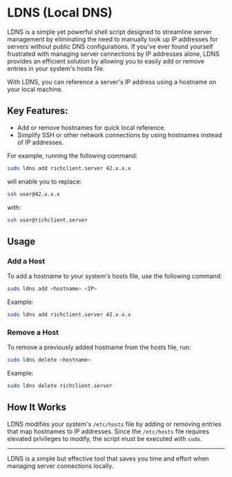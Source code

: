 
# LDNS (Local DNS)

LDNS is a simple yet powerful shell script designed to streamline server management by eliminating the need to manually look up IP addresses for servers without public DNS configurations. If you've ever found yourself frustrated with managing server connections by IP addresses alone, LDNS provides an efficient solution by allowing you to easily add or remove entries in your system's hosts file.

With LDNS, you can reference a server's IP address using a hostname on your local machine.

## Key Features:
- Add or remove hostnames for quick local reference.
- Simplify SSH or other network connections by using hostnames instead of IP addresses.
  
For example, running the following command:

```bash
sudo ldns add richclient.server 42.x.x.x
```

will enable you to replace:

```bash
ssh user@42.x.x.x
```

with:

```bash
ssh user@richclient.server
```

## Usage

### Add a Host
To add a hostname to your system's hosts file, use the following command:

```bash
sudo ldns add <hostname> <IP>
```

Example:

```bash
sudo ldns add richclient.server 42.x.x.x
```

### Remove a Host
To remove a previously added hostname from the hosts file, run:

```bash
sudo ldns delete <hostname>
```

Example:

```bash
sudo ldns delete richclient.server
```

## How It Works
LDNS modifies your system's `/etc/hosts` file by adding or removing entries that map hostnames to IP addresses. Since the `/etc/hosts` file requires elevated privileges to modify, the script must be executed with `sudo`.

---

LDNS is a simple but effective tool that saves you time and effort when managing server connections locally.
